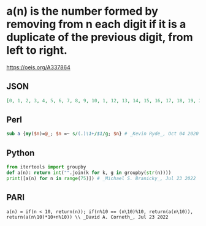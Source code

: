 # a\(n\) is the number formed by removing from n each digit if it is a duplicate of the previous digit, from left to right\.
https://oeis.org/A337864
## JSON
```JSON
[0, 1, 2, 3, 4, 5, 6, 7, 8, 9, 10, 1, 12, 13, 14, 15, 16, 17, 18, 19, 20, 21, 2, 23, 24, 25, 26, 27, 28, 29, 30, 31, 32, 3, 34, 35, 36, 37, 38, 39, 40, 41, 42, 43, 4, 45, 46, 47, 48, 49, 50, 51, 52, 53, 54, 5, 56, 57, 58, 59, 60, 61, 62, 63, 64, 65, 6, 67, 68, 69, 70, 71, 72, 73, 74]
```
## Perl
```Perl
sub a {my($n)=@_; $n =~ s/(.)\1+/$1/g; $n} # _Kevin Ryde_, Oct 04 2020
```
## Python
```Python
from itertools import groupby
def a(n): return int("".join(k for k, g in groupby(str(n))))
print([a(n) for n in range(75)]) # _Michael S. Branicky_, Jul 23 2022
```
## PARI
```PARI
a(n) = if(n < 10, return(n)); if(n%10 == (n\10)%10, return(a(n\10)), return(a(n\10)*10+n%10)) \\ _David A. Corneth_, Jul 23 2022
```
